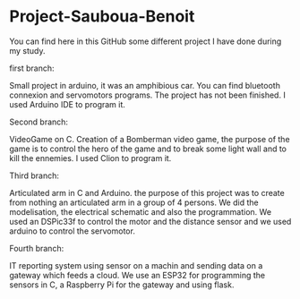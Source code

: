 # Project-Sauboua-Benoit

You can find here in this GitHub some different project I have done during my study.

first branch:

Small project in arduino, it was an amphibious car. You can find bluetooth connexion and servomotors programs. The project has not been finished. I used Arduino IDE to program it.

Second branch: 

VideoGame on C. Creation of a Bomberman video game, the purpose of the game is to control the hero of the game and to break some light wall and to kill the ennemies. I used Clion to program it.

Third branch:

Articulated arm  in C and Arduino. the purpose of this project was to create from nothing an articulated arm in a group of 4 persons. We did the modelisation, the electrical schematic and also the programmation. We used an DSPic33f to control the motor and the distance sensor and we used arduino to control the servomotor. 

Fourth branch:

IT reporting system using sensor on a machin and sending data on a gateway which feeds a cloud. We use an ESP32 for programming the sensors in C, a Raspberry Pi for the gateway and using flask.
